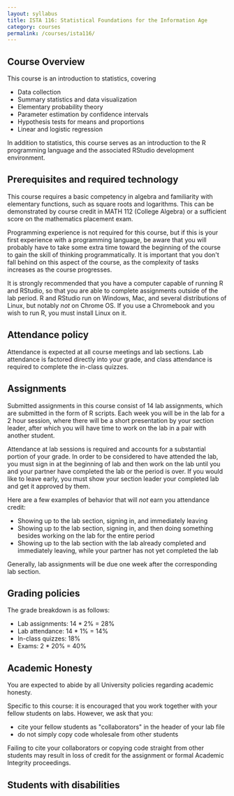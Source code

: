 ```yaml
---
layout: syllabus
title: ISTA 116: Statistical Foundations for the Information Age
category: courses
permalink: /courses/ista116/ 
---
```


## Course Overview

This course is an introduction to statistics, covering
* Data collection
* Summary statistics and data visualization
* Elementary probability theory
* Parameter estimation by confidence intervals
* Hypothesis tests for means and proportions
* Linear and logistic regression

In addition to statistics, this course serves as an introduction to the R programming language and the associated RStudio development environment.

## Prerequisites and required technology

This course requires a basic competency in algebra and familiarity with elementary functions, such as square roots and logarithms. This can be demonstrated by course credit in MATH 112 (College Algebra) or a sufficient score on the mathematics placement exam.

Programming experience is not required for this course, but if this is your first experience with a programming language, be aware that you will probably have to take some extra time toward the beginning of the course to gain the skill of thinking programmatically.
It is important that you don't fall behind on this aspect of the course, as the complexity of tasks increases as the course progresses.

It is strongly recommended that you have a computer capable of running R and RStudio, so that you are able to complete assignments outside of the lab period.
R and RStudio run on Windows, Mac, and several distributions of Linux, but notably *not* on Chrome OS.
If you use a Chromebook and you wish to run R, you must install Linux on it.

## Attendance policy

Attendance is expected at all course meetings and lab sections.
Lab attendance is factored directly into your grade, and class attendance is required to complete the in-class quizzes.

## Assignments

Submitted assignments in this course consist of 14 lab assignments, which are submitted in the form of R scripts.
Each week you will be in the lab for a 2 hour session, where there will be a short presentation by your section leader, after which you will have time to work on the lab in a pair with another student.

Attendance at lab sessions is required and accounts for a substantial portion of your grade.
In order to be considered to have attended the lab, you must sign in at the beginning of lab and then work on the lab until you and your partner have completed the lab or the period is over.
If you would like to leave early, you must show your section leader your completed lab and get it approved by them.

Here are a few examples of behavior that will *not* earn you attendance credit:
* Showing up to the lab section, signing in, and immediately leaving
* Showing up to the lab section, signing in, and then doing something besides working on the lab for the entire period
* Showing up to the lab section with the lab already completed and immediately leaving, while your partner has not yet completed the lab

Generally, lab assignments will be due one week after the corresponding lab section.

## Grading policies

The grade breakdown is as follows:
* Lab assignments: 14 * 2% = 28%
* Lab attendance: 14 * 1% = 14%
* In-class quizzes: 18%
* Exams: 2 * 20% = 40%

## Academic Honesty

You are expected to abide by all University policies regarding academic honesty.

Specific to this course: it is encouraged that you work together with your fellow students on labs. However, we ask that you:
* cite your fellow students as "collaborators" in the header of your lab file
* do not simply copy code wholesale from other students

Failing to cite your collaborators or copying code straight from other students may result in loss of credit for the assignment or formal Academic Integrity proceedings.

## Students with disabilities


